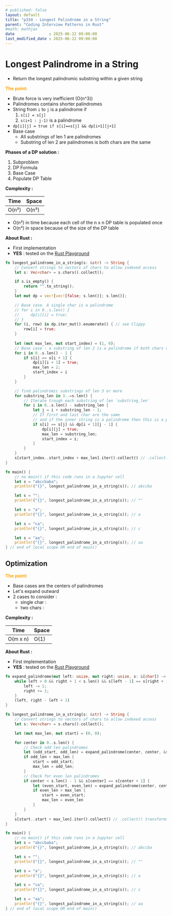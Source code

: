 ```yaml
---
# published: false
layout: default
title: "p334 - Longest Palindrome in a String"
parent: "Coding Interview Patterns in Rust"
#math: mathjax
date               : 2025-06-22 09:00:00
last_modified_date : 2025-06-22 09:00:00
---
```


# Longest Palindrome in a String

* Return the longest palindromic substring within a given string

<span style="color:orange"><b>The point:</b></span>

* Brute force is very inefficient (O(n^3))
* Palindromes contains shorter palindromes
* String from `i` to `j` is a palindrome if
    1. `s[i] = s[j]`
    1. `s(i+1 : j-1)` is a palindrome
* `dp[i][j] = true if s[i]==s[j] && dp[i+1][j+1]`
* Base case
    * All substrings of len 1 are palindromes
    * Substring of len 2 are palindromes is both chars are the same


**Phases of a DP solution :**
1. Subproblem
1. DP Formula
1. Base Case
1. Populate DP Table




**Complexity :**

| Time        | Space        |
|-------------|--------------|
| O(n²)       | O(n²)        |

* O(n²) in time because each cell of the n x n DP table is populated once
* O(n²) in space because of the size of the DP table


**About Rust :**
* First implementation
* **YES** : tested on the [Rust Playground](https://play.rust-lang.org/)







<!-- <span style="color:red"><b>TODO : </b></span> 
* Add comments in code -->


<!-- * <span style="color:lime"><b>Preferred solution?</b></span>      -->




```rust
fn longest_palindrome_in_a_string(s: &str) -> String {
    // Convert strings to vectors of chars to allow indexed access
    let s: Vec<char> = s.chars().collect();

    if s.is_empty() {
        return "".to_string();
    }
    let mut dp = vec![vec![false; s.len()]; s.len()];

    // Base case. A single char is a palindrome
    // for i in 0..s.len() {
    //     dp[i][i] = true;
    // }
    for (i, row) in dp.iter_mut().enumerate() { // see Clippy
        row[i] = true;
    }
    
    let (mut max_len, mut start_index) = (1, 0);
    // Base case : a substring of len 2 is a palindrome if both chars are the same
    for i in 0..s.len() - 1 {
        if s[i] == s[i + 1] {
            dp[i][i + 1] = true;
            max_len = 2;
            start_index = i
        }
    }

    // find palindromic substrings of len 3 or more
    for substring_len in 3..=s.len() {
        // Iterate trough each substring of len `substring_len`
        for i in 0..s.len() - substring_len {
            let j = i + substring_len - 1;
            // If first and last char are the same
            // and if the inner string is a palindrome then this is a palindrome
            if s[i] == s[j] && dp[i + 1][j - 1] {
                dp[i][j] = true;
                max_len = substring_len;
                start_index = i;
            }
        }
    }
    s[start_index..start_index + max_len].iter().collect() // .collect() transforms the iterator into String
}

fn main() {
    // no main() if this code runs in a Jupyter cell
    let s = "abccbaba";
    println!("{}", longest_palindrome_in_a_string(s)); // abccba

    let s = "";
    println!("{}", longest_palindrome_in_a_string(s)); // ""

    let s = "a";
    println!("{}", longest_palindrome_in_a_string(s)); // a

    let s = "ca";
    println!("{}", longest_palindrome_in_a_string(s)); // c

    let s = "aa";
    println!("{}", longest_palindrome_in_a_string(s)); // aa
} // end of local scope OR end of main()

```

## Optimization

<span style="color:orange"><b>The point:</b></span>

* Base cases are the centers of palindromes
* Let's expand outward
* 2 cases to consider :
    * single char : 
    * two chars :  

**Complexity :**

| Time           | Space     |
|----------------|-----------|
| O(m x n)       | O(1)      |


**About Rust :**
* First implementation
* **YES** : tested on the [Rust Playground](https://play.rust-lang.org/)





```rust
fn expand_palindrome(mut left: usize, mut right: usize, s: &[char]) -> (usize, usize) {
    while left > 0 && right + 1 < s.len() && s[left - 1] == s[right + 1] {
        left -= 1;
        right += 1;
    }
    (left, right - left + 1)
}

fn longest_palindrome_in_a_string(s: &str) -> String {
    // Convert strings to vectors of chars to allow indexed access
    let s: Vec<char> = s.chars().collect();

    let (mut max_len, mut start) = (0, 0);

    for center in 0..s.len() {
        // Check odd len palindromes
        let (odd_start, odd_len) = expand_palindrome(center, center, &s);
        if odd_len > max_len {
            start = odd_start;
            max_len = odd_len;
        }
        // Check for even len palindromes
        if center < s.len() - 1 && s[center] == s[center + 1] {
            let (even_start, even_len) = expand_palindrome(center, center + 1, &s);
            if even_len > max_len {
                start = even_start;
                max_len = even_len
            }
        }
    }
    s[start..start + max_len].iter().collect() // .collect() transforms the iterator into String
}

fn main() {
    // no main() if this code runs in a Jupyter cell
    let s = "abccbaba";
    println!("{}", longest_palindrome_in_a_string(s)); // abccba

    let s = "";
    println!("{}", longest_palindrome_in_a_string(s)); // ""

    let s = "a";
    println!("{}", longest_palindrome_in_a_string(s)); // a

    let s = "ca";
    println!("{}", longest_palindrome_in_a_string(s)); // c

    let s = "aa";
    println!("{}", longest_palindrome_in_a_string(s)); // aa
} // end of local scope OR end of main()

```
